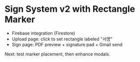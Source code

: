# Sign System v2 with Rectangle Marker

- Firebase integration (Firestore)
- Upload page: click to set rectangle labeled "서명"
- Sign page: PDF preview + signature pad + Gmail send

Next: test marker placement, then enhance modals.
